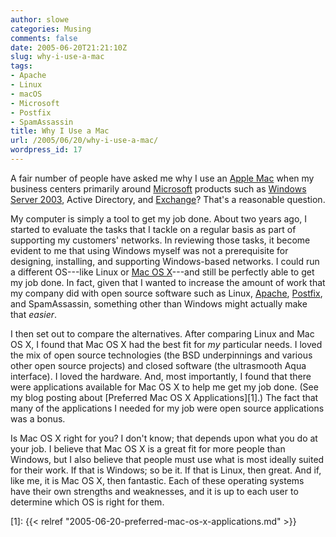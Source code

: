 ```yaml
---
author: slowe
categories: Musing
comments: false
date: 2005-06-20T21:21:10Z
slug: why-i-use-a-mac
tags:
- Apache
- Linux
- macOS
- Microsoft
- Postfix
- SpamAssassin
title: Why I Use a Mac
url: /2005/06/20/why-i-use-a-mac/
wordpress_id: 17
---
```


A fair number of people have asked me why I use an [Apple Mac](http://www.apple.com/hardware/) when my business centers primarily around [Microsoft](http://www.microsoft.com/) products such as [Windows Server 2003](http://www.microsoft.com/windowsserver2003/), Active Directory, and [Exchange](http://www.microsoft.com/exchange/)? That's a reasonable question.

My computer is simply a tool to get my job done. About two years ago, I started to evaluate the tasks that I tackle on a regular basis as part of supporting my customers' networks. In reviewing those tasks, it become evident to me that using Windows myself was not a prerequisite for designing, installing, and supporting Windows-based networks. I could run a different OS---like Linux or [Mac OS X](http://www.apple.com/macosx/)---and still be perfectly able to get my job done. In fact, given that I wanted to increase the amount of work that my company did with open source software such as Linux, [Apache](http://www.apache.org/), [Postfix](http://www.postfix.org/), and SpamAssassin, something other than Windows might actually make that _easier_.

I then set out to compare the alternatives. After comparing Linux and Mac OS X, I found that Mac OS X had the best fit for _my_ particular needs. I loved the mix of open source technologies (the BSD underpinnings and various other open source projects) and closed software (the ultrasmooth Aqua interface). I loved the hardware. And, most importantly, I found that there were applications available for Mac OS X to help me get my job done. (See my blog posting about [Preferred Mac OS X Applications][1].) The fact that many of the applications I needed for my job were open source applications was a bonus.

Is Mac OS X right for you? I don't know; that depends upon what you do at your job. I believe that Mac OS X is a great fit for more people than Windows, but I also believe that people must use what is most ideally suited for their work. If that is Windows; so be it. If that is Linux, then great. And if, like me, it is Mac OS X, then fantastic. Each of these operating systems have their own strengths and weaknesses, and it is up to each user to determine which OS is right for them.

[1]: {{< relref "2005-06-20-preferred-mac-os-x-applications.md" >}}
